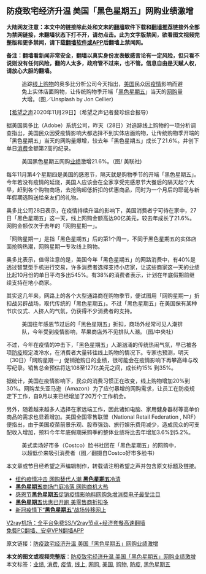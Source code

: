  <h2>防疫致宅经济升温 美国「黑色星期五」网购业绩激增</h2> <p class="notice"><b>大陆网友注意：本文中的链接除此处和文末的<a href="https://github.com/bannedbook/fanqiang" >翻墙</a>软件下载和<a href="https://github.com/killgcd/justmysocks/blob/master/README.md">翻墙推荐</a>链接外全部为禁网链接，未翻墙状态下打不开，请勿点击。此为文字版禁闻，欲看图文视频完整版和更多禁闻，请下载<a href="https://github.com/bannedbook/fanqiang">翻墙软件或APP</a>后翻墙上禁闻网。</p><p>备注：翻墙看新闻非常安全，翻墙以真实身份发表敏感言论有一定风险，但只看不说则没有任何风险，翻的人太多，政府管不过来，也不管。信息自由是天赋人权，请放心大胆的翻墙。</b></p>  <div class="entry"> <figure><figcaption>追踪<a href="https://www.bannedbook.org/bnews/tag/%E7%BA%BF%E4%B8%8A/" class="st_tag internal_tag" rel="tag" title="标签 线上 下的日志">线上</a><a href="https://www.bannedbook.org/bnews/tag/%e8%b4%ad%e7%89%a9/" class="st_tag internal_tag" rel="tag" title="标签 购物 下的日志">购物</a>的奥多比分析公司今天指出，<a href="https://www.bannedbook.org/bnews/tag/%e7%be%8e%e5%9b%bd/" class="st_tag internal_tag" rel="tag" title="标签 美国 下的日志">美国</a>民众因<a href="https://www.bannedbook.org/bnews/tag/%E7%96%AB%E6%83%85/" class="st_tag internal_tag" rel="tag" title="标签 疫情 下的日志">疫情</a>影响而避免上实体店面购物，让传统购物季开端「<a href="https://www.bannedbook.org/bnews/tag/%e9%bb%91%e8%89%b2%e6%98%9f%e6%9c%9f%e4%ba%94/" class="st_tag internal_tag" rel="tag" title="标签 黑色星期五 下的日志">黑色星期五</a>」当天的<a href="https://www.bannedbook.org/bnews/tag/%e7%bd%91%e8%b4%ad/" class="st_tag internal_tag" rel="tag" title="标签 网购 下的日志">网购</a>量大增。（图／Unsplash by Jon Cellier）</figcaption></figure> <p>【<span class='wp_keywordlink_affiliate'><a href="https://www.soundofhope.org" title="希望之声" target="_blank">希望之声</a></span>2020年11月29日】（希望之声记者斐珍综合报导）</p> <p>据美国奥多比（Adobe）系统公司，昨天（28日）对追踪线上购物的一项分析调查指出，美国民众因受疫情影响大都选择不到实体店面购物，让传统购物季开端的「黑色星期五」当天的网购量爆增，较去年「黑色星期五」成长了21.6%。并创下单日<a href="https://www.bannedbook.org/bnews/tag/%e6%b6%88%e8%b4%b9/" class="st_tag internal_tag" rel="tag" title="标签 消费 下的日志">消费</a>金额第2高的纪录。</p> <figure><figcaption>美国黑色星期五网购<a href="https://www.bannedbook.org/bnews/tag/%E4%B8%9A%E7%BB%A9/" class="st_tag internal_tag" rel="tag" title="标签 业绩 下的日志">业绩</a>激增21.6%。（图/ 美联社)</figcaption></figure> <p>每年11月第4个星期四是美国的感恩节，隔天就是购物季节的开端「黑色星期五」。今年若没有疫情的延烧，美国人应该会在全家享受完感恩节大餐后的隔天起个大早，赶到各个购物商场，去抢购超低折扣的优惠商品，同时为一个月后的耶诞与新年假期选购送给亲友们的礼物。</p>  <p>奥多比公司28日表示，在疫情持续升温的影响下，美国消费者宁可待在家中，27日「黑色星期五」这一天，线上网购金额高达90亿美元，较去年成长了21.6%。网购金额仅次于去年的「网购星期一」。</p> <p>「网购星期一」是指「黑色星期五」后的第1个周一，不同于黑色星期五的实体店面抢购热潮，网购星期一专攻线上购物。</p> <p>奥多比表示，值得注意的是，美国今年「黑色星期五」的网路消费中，有40%是透过智慧型手机进行交易，许多消费者选择支持小店家，让这些商家这一天的业绩比起10月份的单日平均多出545%。有38%的消费者表示，计划在年底假期前继续支持在地小商家。</p>  <p>其实这几年来，网路上的各个大型通路商在购物季节，便试图用「网购星期一」折扣战另辟战场，取代传统的「黑色星期五」。不过「黑色星期五」在美国保有某种节庆仪式、人挤人的气氛，仍获得不少消费者的支持。</p> <figure><figcaption>美国往年感恩节过后的「黑色星期五」折扣，商场外经常可见人潮排队，今年受到疫情影响，苹果商店外不见排队人潮。（图/中央社）</figcaption></figure> <p>不过，今年在疫情的冲击下，「黑色星期五」人潮汹涌的传统热闹气氛，早已被各项<a href="https://www.bannedbook.org/bnews/tag/%E9%98%B2%E7%96%AB/" class="st_tag internal_tag" rel="tag" title="标签 防疫 下的日志">防疫</a>规定泼冷水，在消费者大量转往线上购物的情况下。专家也预测，明天（30日）「网购星期一」促销抢购日的业绩，很可能会在疫情影响下再攀高峰与改写纪录。销售总金预估将达108至127亿美元之间，成长约15% 到35%。</p> <p>据统计，美国在疫情影响下，民众的消费习惯正在改变，线上购物增加20%到30%。网购龙头亚马逊（Amazon）为了应付暴增的网购需求，让员工在防疫规定下工作，自9月以来已经增加了20万个工作机会。</p>  <p>另外，随着越来越多人选择在家远端工作，因此诸如电脑、家用健身器材等高单价商品的需求也显着增加。美国全国零售联盟（National Retail Federation , NRF）便指出，由于美国疫苗前景乐观、股市强劲、旅行娱乐费用减少，造成民众的可支配收入增加，预料今年年底假期采购季的整体业绩将比去年增加3.6%到5.2%。</p> <figure><figcaption>美式卖场好市多（Costco）脸书社团在「黑色星期五」的网购中，以超低价来吸引消费者（图／翻摄自Costco好市多脸书）</figcaption></figure> <p>本文章或节目经希望之声编辑制作，转载请注明希望之声并包含原文标题及链接。</p> <ul class='op-related-articles' title='相关阅读'> <li><a href='https://www.bannedbook.org/bnews/bannedvideo/20201128/1438819.html' target='_blank'>纽约疫情冲击 网购替代人潮 <b>黑色星期五</b>冷清</a></li> <li><a href='https://www.bannedbook.org/bnews/bannedvideo/20201128/1438428.html' target='_blank'><b>黑色星期五</b>商场门庭冷落 网购商机大热</a></li> <li><a href='https://www.bannedbook.org/bnews/baitai/20201126/1437600.html' target='_blank'>感恩节<b>黑色星期五</b>促销疫情影响料网购急增消费电子最受注目</a></li> <li><a href='https://www.bannedbook.org/bnews/bannedvideo/20201125/1436736.html' target='_blank'><b>黑色星期五</b>优惠已开跑 美零售商折扣多</a></li> <li><a href='https://www.bannedbook.org/bnews/worldnews/usa/20201125/1436643.html' target='_blank'>新冠疫情下“<b>黑色星期五</b>”战场转移网上</a></li> </ul> <p class="texttj"> <a href="https://www.bannedbook.org/forum23/topic22702.html" target="_blank">V2ray机场：全平台免费SS/V2ray节点+经济套餐高速翻墙</a><br/> <a href="https://github.com/bannedbook/fanqiang/wiki/%E7%A6%81%E9%97%BB%E7%BD%91%E5%AE%89%E5%8D%93%E7%BF%BB%E5%A2%99%E6%96%B0%E9%97%BBAPP" target="_blank">免费PC翻墙、安卓VPN翻墙APP</a></p><p>原文链接：<a class="src_link"  href="https://www.soundofhope.org/post/448078" target="_blank">防疫致宅经济升温 美国「黑色星期五」网购业绩激增</a></p> <a name='sharetosocial'></a>       <div><b>本文的图文或视频完整版</b>：<a href='https://www.bannedbook.org/bnews/comments/20201129/1439163.html'>防疫致宅经济升温 美国「黑色星期五」网购业绩激增</a></div>  </div><!--END ENTRY--> <div class="postfooter"> <div>本文标签：<a href="https://www.bannedbook.org/bnews/tag/%E4%B8%9A%E7%BB%A9/" rel="tag">业绩</a>, <a href="https://www.bannedbook.org/bnews/tag/%e6%b6%88%e8%b4%b9/" rel="tag">消费</a>, <a href="https://www.bannedbook.org/bnews/tag/%E7%96%AB%E6%83%85/" rel="tag">疫情</a>, <a href="https://www.bannedbook.org/bnews/tag/%E7%BA%BF%E4%B8%8A/" rel="tag">线上</a>, <a href="https://www.bannedbook.org/bnews/tag/%e7%bd%91%e8%b4%ad/" rel="tag">网购</a>, <a href="https://www.bannedbook.org/bnews/tag/%e7%be%8e%e5%9b%bd/" rel="tag">美国</a>, <a href="https://www.bannedbook.org/bnews/tag/%e8%b4%ad%e7%89%a9/" rel="tag">购物</a>, <a href="https://www.bannedbook.org/bnews/tag/%E9%98%B2%E7%96%AB/" rel="tag">防疫</a>, <a href="https://www.bannedbook.org/bnews/tag/%e9%bb%91%e8%89%b2%e6%98%9f%e6%9c%9f%e4%ba%94/" rel="tag">黑色星期五</a></div>  </div><!--END POSTFOOTER--> 